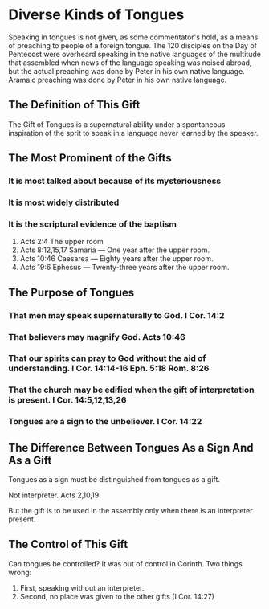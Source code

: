 # Diverse Kinds of Tongues

Speaking in tongues is not given, as some commentator's hold, as a means of preaching to people of a foreign tongue. The 120 disciples on the Day of Pentecost were overheard speaking in the native languages of the multitude that assembled when news of the language speaking was noised abroad, but the actual preaching was done by Peter in his own native language. Aramaic preaching was done by Peter in his own native language.

## The Definition of This Gift

The Gift of Tongues is a supernatural ability under a spontaneous inspiration of the sprit to speak in a language never learned by the speaker.

## The Most Prominent of the Gifts

### It is most talked about because of its mysteriousness

### It is most widely distributed

### It is the scriptural evidence of the baptism

1. Acts 2:4 The upper room
2. Acts 8:12,15,17 Samaria — One year after the upper room.
3. Acts 10:46 Caesarea — Eighty years after the upper room.
4. Acts 19:6 Ephesus — Twenty-three years after the upper room.

## The Purpose of Tongues

### That men may speak supernaturally to God. I Cor. 14:2

### That believers may magnify God. Acts 10:46

### That our spirits can pray to God without the aid of understanding. I Cor. 14:14-16 Eph. 5:18 Rom. 8:26

### That the church may be edified when the gift of interpretation is present. I Cor. 14:5,12,13,26

### Tongues are a sign to the unbeliever. I Cor. 14:22

## The Difference Between Tongues As a Sign And As a Gift

Tongues as a sign must be distinguished from tongues as a gift.

Not interpreter. Acts 2,10,19

But the gift is to be used in the assembly only when there is an interpreter present.

## The Control of This Gift

Can tongues be controlled? It was out of control in Corinth. Two things wrong:

1. First, speaking without an interpreter.
2. Second, no place was given to the other gifts (I Cor. 14:27)
